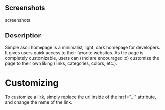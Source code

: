 ## Screenshots

screenshots


## Description

Simple ascii homepage is a minimalist, light, dark homepage for developers. It gives users quick access to their favorite websites.
As the page is completely customizable, users can (and are encouraged to) customize the page to their own liking (links, categories, colors, etc.).


# Customizing

To customize a link, simply replace the url inside of the href="..." attribute, and change the name of the link.
